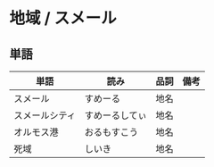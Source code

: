 # 地域 / スメール

## 単語

|単語|読み|品詞|備考|
|---|---|---|---|
|スメール|すめーる|地名||
|スメールシティ|すめーるしてぃ|地名||
|オルモス港|おるもすこう|地名||
|死域|しいき|地名||